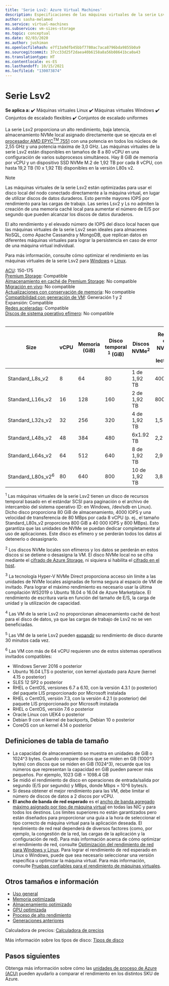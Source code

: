 ```yaml
---
title: 'Serie Lsv2: Azure Virtual Machines'
description: Especificaciones de las máquinas virtuales de la serie Lsv2.
author: sasha-melamed
ms.service: virtual-machines
ms.subservice: vm-sizes-storage
ms.topic: conceptual
ms.date: 02/03/2020
ms.author: jushiman
ms.openlocfilehash: e7f13a9dfb45bbf7780ac7aca8796bda9855b0a9
ms.sourcegitcommit: 37cc33d25f2daea40b6158a8a56b08641bca0a43
ms.translationtype: HT
ms.contentlocale: es-ES
ms.lasthandoff: 10/15/2021
ms.locfileid: "130073874"
---
```

# <a name="lsv2-series"></a>Serie Lsv2

**Se aplica a:** :heavy_check_mark: Máquinas virtuales Linux :heavy_check_mark: Máquinas virtuales Windows :heavy_check_mark: Conjuntos de escalado flexibles :heavy_check_mark: Conjuntos de escalado uniformes

La serie Lsv2 proporciona un alto rendimiento, baja latencia, almacenamiento NVMe local asignado directamente que se ejecuta en el [procesador AMD EPYC<sup>TM</sup> 7551](https://www.amd.com/en/products/epyc-7000-series) con una potencia en todos los núcleos de 2,55 GHz y una potencia máxima de 3,0 GHz. Las máquinas virtuales de la serie Lsv2 están disponibles en tamaños de 8 a 80 vCPU en una configuración de varios subprocesos simultáneos.  Hay 8 GiB de memoria por vCPU y un dispositivo SSD NVMe M.2 de 1,92 TB por cada 8 vCPU, con hasta 19,2 TB (10 x 1,92 TB) disponibles en la versión L80s v2.

> [!NOTE]
> Las máquinas virtuales de la serie Lsv2 están optimizadas para usar el disco local del nodo conectado directamente a la máquina virtual, en lugar de utilizar discos de datos duraderos. Esto permite mayores IOPS por rendimiento para las cargas de trabajo. Las series Lsv2 y Ls no admiten la creación de una memoria caché local para aumentar el número de E/S por segundo que pueden alcanzar los discos de datos duraderos.
>
> El alto rendimiento y el elevado número de IOPS del disco local hacen que las máquinas virtuales de la serie Lsv2 sean ideales para almacenes NoSQL, como Apache Cassandra y MongoDB, que replican datos en diferentes máquinas virtuales para lograr la persistencia en caso de error de una máquina virtual individual.
>
> Para más información, consulte cómo optimizar el rendimiento en las máquinas virtuales de la serie Lsv2 para [Windows](../virtual-machines/windows/storage-performance.md) o [Linux](../virtual-machines/linux/storage-performance.md).  

[ACU](acu.md): 150-175<br>
[Premium Storage](premium-storage-performance.md): Compatible<br>
[Almacenamiento en caché de Premium Storage](premium-storage-performance.md): No compatible<br>
[Migración en vivo](maintenance-and-updates.md): No compatible<br>
[Actualizaciones con conservación de memoria](maintenance-and-updates.md): No compatible<br>
[Compatibilidad con generación de VM](generation-2.md): Generación 1 y 2<br>
Expansión: Compatible<br>
[Redes aceleradas](../virtual-network/create-vm-accelerated-networking-cli.md): Compatible<br>
[Discos de sistema operativo efímero](ephemeral-os-disks.md): No compatible <br>
<br>

| Size | vCPU | Memoria (GiB) | Disco temporal <sup>1</sup> (GiB) | Discos NVMe<sup>2</sup> | Rendimiento de disco NVMe<sup>3</sup> (IOPS de lectura/Mbps) | Rendimiento de disco de datos sin caché (IOPS/MBps)<sup>4</sup> | Rendimiento máx. de disco de datos de expansión sin caché (IOPS/MBps)<sup>5</sup>| Nº máx. de discos de datos | Nº máx. NIC | Ancho de banda de red esperado (Mbps) |
|---|---|---|---|---|---|---|---|---|---|---|
| Standard_L8s_v2   |  8 |  64 |  80 |  1 de 1,92 TB  | 400000/2000  | 8000/160   | 8000/1280 | 16 | 2 | 3200   |
| Standard_L16s_v2  | 16 | 128 | 160 |  2 de 1,92 TB  | 800000/4000  | 16 000/320  | 16000/1280 | 32 | 4 | 6400   |
| Standard_L32s_v2  | 32 | 256 | 320 |  4 de 1,92 TB  | 1,5 mill./8000    | 32 000/640  | 32000/1280 | 32 | 8 | 12800  |
| Standard_L48s_v2  | 48 | 384 | 480 |  6x1.92 TB  | 2,2 mill./14000   | 48000/960  | 48000/2000 | 32 | 8 | Más de 16 000 |
| Standard_L64s_v2  | 64 | 512 | 640 |  8 de 1,92 TB  | 2,9 mill./16000   | 64 000/1280 | 64000/2000 | 32 | 8 | Más de 16 000 |
| Standard_L80s_v2<sup>6</sup> | 80 | 640 | 800 | 10 de 1,92 TB | 3,8 mill./20000 | 80 000/1400 | 80000/2000 | 32 | 8 | Más de 16 000 |

<sup>1</sup> Las máquinas virtuales de la serie Lsv2 tienen un disco de recursos temporal basado en el estándar SCSI para paginación o el archivo de intercambio del sistema operativo (D: en Windows, /dev/sdb en Linux). Dicho disco proporciona 80 GiB de almacenamiento, 4000 IOPS y una velocidad de transferencia de 80 MBps por cada 8 vCPU (p. ej., el tamaño Standard_L80s_v2 proporciona 800 GiB a 40 000 IOPS y 800 MBps). Esto garantiza que las unidades de NVMe se puedan dedicar completamente al uso de aplicaciones. Este disco es efímero y se perderán todos los datos al detenerlo o desasignarlo.

<sup>2</sup> Los discos NVMe locales son efímeros y los datos se perderán en estos discos si se detiene o desasigna la VM. El disco NVMe local no se cifra mediante el [cifrado de Azure Storage](disk-encryption.md), ni siquiera si habilita el [cifrado en el host](disk-encryption.md#supported-vm-sizes).

<sup>3</sup> La tecnología Hyper-V NVMe Direct proporciona acceso sin límite a las unidades de NVMe locales asignadas de forma segura al espacio de VM de invitado.  Para lograr el máximo rendimiento es necesario usar la última compilación WS2019 o Ubuntu 18.04 o 16.04 de Azure Marketplace.  El rendimiento de escritura varía en función del tamaño de E/S, la carga de unidad y la utilización de capacidad.

<sup>4</sup> Las VM de la serie Lsv2 no proporcionan almacenamiento caché de host para el disco de datos, ya que las cargas de trabajo de Lsv2 no se ven beneficiadas.

<sup>5</sup> Las VM de la serie Lsv2 pueden [expandir](./disk-bursting.md) su rendimiento de disco durante 30 minutos cada vez. 

<sup>6</sup> Las VM con más de 64 vCPU requieren uno de estos sistemas operativos invitados compatibles:

- Windows Server 2016 o posterior
- Ubuntu 16.04 LTS o posterior, con kernel ajustado para Azure (kernel 4.15 o posterior)
- SLES 12 SP2 o posterior
- RHEL o CentOS, versiones 6.7 a 6.10, con la versión 4.3.1 (o posterior) del paquete LIS proporcionado por Microsoft instalada
- RHEL o CentOS, versión 7.3, con la versión 4.2.1 (o posterior) del paquete LIS proporcionado por Microsoft instalada
- RHEL o CentOS, versión 7.6 o posterior
- Oracle Linux con UEK4 o posterior
- Debian 9 con el kernel de backports, Debian 10 o posterior
- CoreOS con un kernel 4.14 o posterior

## <a name="size-table-definitions"></a>Definiciones de tabla de tamaño

- La capacidad de almacenamiento se muestra en unidades de GiB o 1024^3 bytes. Cuando compare discos que se miden en GB (1000^3 bytes) con discos que se miden en GiB (1024^3), recuerde que los números que representan la capacidad en GiB pueden parecer más pequeños. Por ejemplo, 1023 GiB = 1098.4 GB
- Se midió el rendimiento de disco en operaciones de entrada/salida por segundo (E/S por segundo) y MBps, donde Mbps = 10^6 bytes/s.
- Si desea obtener el mejor rendimiento para las VM, debe limitar el número de discos de datos a 2 discos por vCPU.
- **El ancho de banda de red esperado** es el [ancho de banda agregado máximo asignado por tipo de máquina virtual](../virtual-network/virtual-machine-network-throughput.md) en todas las NIC y para todos los destinos. Los límites superiores no están garantizados pero están diseñados para proporcionar una guía a la hora de seleccionar el tipo correcto de máquina virtual para la aplicación deseada. El rendimiento de red real dependerá de diversos factores (como, por ejemplo, la congestión de la red, las cargas de la aplicación y la configuración de red). Para más información acerca de cómo optimizar el rendimiento de red, consulte [Optimización del rendimiento de red para Windows y Linux](../virtual-network/virtual-network-optimize-network-bandwidth.md). Para lograr el rendimiento de red esperado en Linux o Windows, puede que sea necesario seleccionar una versión específica u optimizar la máquina virtual. Para más información, consulte [Pruebas confiables para el rendimiento de máquinas virtuales](../virtual-network/virtual-network-bandwidth-testing.md).


## <a name="other-sizes-and-information"></a>Otros tamaños e información

- [Uso general](sizes-general.md)
- [Memoria optimizada](sizes-memory.md)
- [Almacenamiento optimizado](sizes-storage.md)
- [GPU optimizada](sizes-gpu.md)
- [Proceso de alto rendimiento](sizes-hpc.md)
- [Generaciones anteriores](sizes-previous-gen.md)

Calculadora de precios: [Calculadora de precios](https://azure.microsoft.com/pricing/calculator/)

Más información sobre los tipos de disco: [Tipos de disco](./disks-types.md#ultra-disks)


## <a name="next-steps"></a>Pasos siguientes

Obtenga más información sobre cómo las [unidades de proceso de Azure (ACU)](acu.md) pueden ayudarlo a comparar el rendimiento en los distintos SKU de Azure.